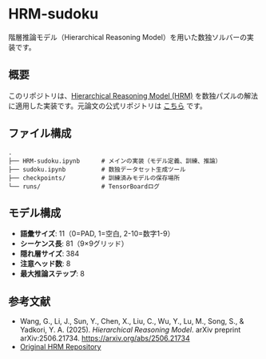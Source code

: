 # HRM-sudoku

階層推論モデル（Hierarchical Reasoning Model）を用いた数独ソルバーの実装です。

## 概要

このリポジトリは、[Hierarchical Reasoning Model (HRM)](https://arxiv.org/abs/2506.21734) を数独パズルの解法に適用した実装です。元論文の公式リポジトリは [こちら](https://github.com/sapientinc/HRM) です。

## ファイル構成

```
.
├── HRM-sudoku.ipynb      # メインの実装（モデル定義、訓練、推論）
├── sudoku.ipynb          # 数独データセット生成ツール
├── checkpoints/          # 訓練済みモデルの保存場所
└── runs/                 # TensorBoardログ
```

## モデル構成

- **語彙サイズ**: 11（0=PAD, 1=空白, 2-10=数字1-9）
- **シーケンス長**: 81（9×9グリッド）
- **隠れ層サイズ**: 384
- **注意ヘッド数**: 8
- **最大推論ステップ**: 8

## 参考文献

- Wang, G., Li, J., Sun, Y., Chen, X., Liu, C., Wu, Y., Lu, M., Song, S., & Yadkori, Y. A. (2025). *Hierarchical Reasoning Model*. arXiv preprint arXiv:2506.21734. https://arxiv.org/abs/2506.21734
- [Original HRM Repository](https://github.com/sapientinc/HRM)